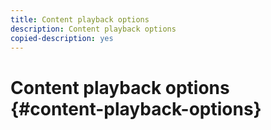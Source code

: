```yaml
---
title: Content playback options
description: Content playback options
copied-description: yes
---
```


# Content playback options {#content-playback-options}